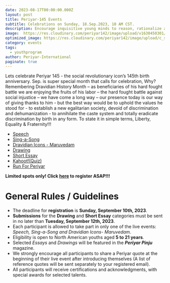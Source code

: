 ```yaml
---
date: 2023-08-17T00:00:00.000Z
layout: post
title: Periyar-145 Events
subtitle: Celebrations on Sunday, 18.Sep.2023, 10 AM CST.
description: Encourage inquisitive young minds to reason, rationalize and fearlessly ask questions especially when something does not connect with the intellect…
image:  https://res.cloudinary.com/periyar142/image/upload/v1630450301/Events_v5cbtp.jpg
optimized_image: https://res.cloudinary.com/periyar142/image/upload/c_scale,w_380/v1630450301/Events_v5cbtp.jpg
category: events
tags:
  - youthprogram
author: Periyar-International
paginate: true
---
```


Lets celebrate Periyar 145 - the social revolutionary icon’s 145th birth anniversary.  Sep. is super special month that calls for celebration, Why? Remembering Dravidian History Month – as beneficiaries of his hard fought battle we are enjoying the fruits of his labor – the hard fought battle against social injustice – we have come a long way – our presence today is our way of giving thanks to him  - but the best way would be to uphold the values he stood for -  to establish a new egalitarian society, devoid of discrimination and dehumanization -  to annihilate the caste system and totally eradicate discrimination by birth in any form. To state it in simple terms, Liberty, Equality & Fraternity!!!

- [Speech](/Quote/)
- [Sing-a-Song](/padal/)
- [Dravidian Icons - Maruvedam](/maruvedam/)
- [Drawing](/Oviyam/)
- [Short Essay](/katturai/)
- [Kahoot!(Quiz)](/Kahoot/)
- [Run For Periyar](/runforperiyar/)

**Limited spots only! Click [here](/register/) to register ASAP!!!**

# General Rules / Guidelines

- The deadline for **registration** is **Sunday, September 10th, 2023**.
- **Submissions**  for the **Drawing** and **Short Essay** categories must be sent in no later than **Tuesday, September 12th, 2023**.
- Each participant is allowed to take part in only one of the live events: *Speech, Sing-a-Song and Dravidian Icons- Maruvedam*.
- Eligibility is open to North American youths aged **5 to 21 years**.
- Selected *Essays* and *Drawings* will be featured in the ***Periyar Pinju*** magazine.
- We strongly encourage all participants to share a Periyar quote at the beginning of their live event after introducing themselves (A list of reference quotes will be sent separately to your registered email).
- All participants will receive certifications and acknowledgments, with special awards for selected talents.